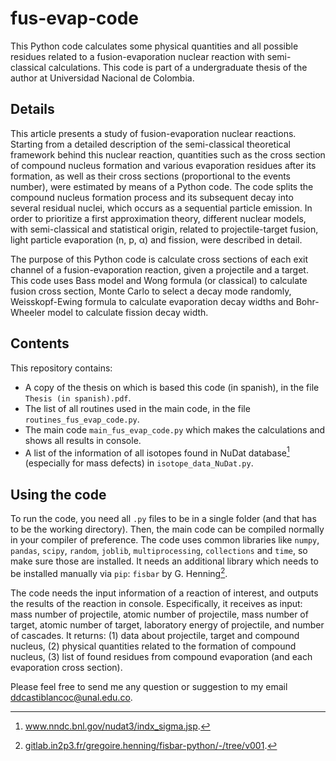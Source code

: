 # fus-evap-code
This Python code calculates some physical quantities and all possible residues related to a fusion-evaporation nuclear reaction with semi-classical calculations. This code is part of a undergraduate thesis of the author at Universidad Nacional de Colombia.

## Details
This article presents a study of fusion-evaporation nuclear reactions. Starting from a detailed description of the semi-classical theoretical framework behind this nuclear reaction, quantities such as the cross section of compound nucleus formation and various evaporation residues after its formation, as well as their cross sections (proportional to the events number), were estimated by means of a Python code. The code splits the compound nucleus formation process and its subsequent decay into several residual nuclei, which occurs as a sequential particle emission. In order to prioritize a first approximation theory, different nuclear models, with semi-classical and statistical origin, related to projectile-target fusion, light particle evaporation (n, p, $\upalpha$) and fission, were described in detail.

The purpose of this Python code is calculate cross sections of each exit channel of a fusion-evaporation reaction, given a projectile and a target.
This code uses Bass model and Wong formula (or classical) to calculate fusion cross section, Monte Carlo to select a decay mode randomly, Weisskopf-Ewing formula to calculate evaporation decay widths and Bohr-Wheeler model to calculate fission decay width.

## Contents
This repository contains:
- A copy of the thesis on which is based this code (in spanish), in the file `Thesis (in spanish).pdf`.
- The list of all routines used in the main code, in the file `routines_fus_evap_code.py`.
- The main code `main_fus_evap_code.py` which makes the calculations and shows all results in console.
- A list of the information of all isotopes found in NuDat database[^1] (especially for mass defects) in `isotope_data_NuDat.py`.

## Using the code
To run the code, you need all `.py` files to be in a single folder (and that has to be the working directory). Then, the main code can be compiled normally in your compiler of preference. The code uses common libraries like `numpy`, `pandas`, `scipy`, `random`, `joblib`, `multiprocessing`, `collections` and `time`, so make sure those are installed. It needs an additional library which needs to be installed manually via `pip`: `fisbar` by G. Henning[^2].

The code needs the input information of a reaction of interest, and outputs the results of the reaction in console. Especifically, it receives as input: mass number of projectile, atomic number of projectile, mass number of target, atomic number of target, laboratory energy of projectile, and number of cascades. It returns: (1) data about projectile, target and compound nucleus, (2) physical quantities related to the formation of compound nucleus, (3) list of found residues from compound evaporation (and each evaporation cross section).

Please feel free to send me any question or suggestion to my email [ddcastiblancoc@unal.edu.co](mailto:ddcastiblancoc@unal.edu.co).

[^1]: www.nndc.bnl.gov/nudat3/indx_sigma.jsp.
[^2]: [gitlab.in2p3.fr/gregoire.henning/fisbar-python/-/tree/v001](gitlab.in2p3.fr/gregoire.henning/fisbar-python/-/tree/v001).
